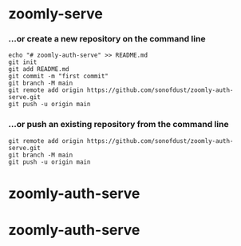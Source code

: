 # zoomly-serve

### …or create a new repository on the command line

```
echo "# zoomly-auth-serve" >> README.md
git init
git add README.md
git commit -m "first commit"
git branch -M main
git remote add origin https://github.com/sonofdust/zoomly-auth-serve.git
git push -u origin main
```

### …or push an existing repository from the command line

```
git remote add origin https://github.com/sonofdust/zoomly-auth-serve.git
git branch -M main
git push -u origin main
```
# zoomly-auth-serve
# zoomly-auth-serve
